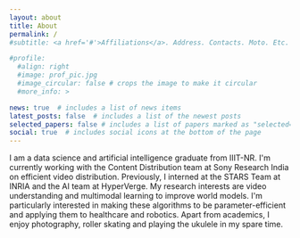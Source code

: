 ```yaml
---
layout: about
title: About
permalink: /
#subtitle: <a href='#'>Affiliations</a>. Address. Contacts. Moto. Etc.

#profile:
  #align: right
  #image: prof_pic.jpg
  #image_circular: false # crops the image to make it circular
  #more_info: >

news: true  # includes a list of news items
latest_posts: false  # includes a list of the newest posts
selected_papers: false # includes a list of papers marked as "selected={true}"
social: true  # includes social icons at the bottom of the page
---
```


I am a data science and artificial intelligence graduate from IIIT-NR. I'm currently working with the Content Distribution team at Sony Research India on efficient video distribution. Previously, I interned at the STARS Team at INRIA and the AI team at HyperVerge. My research interests are video understanding and multimodal learning to improve world models. I'm particularly interested in making these algorithms to be parameter-efficient and applying them to healthcare and robotics. Apart from academics, I enjoy photography, roller skating and playing the ukulele in my spare time.